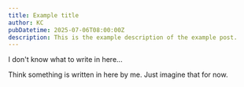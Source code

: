 ```yaml
---
title: Example title
author: KC
pubDatetime: 2025-07-06T08:00:00Z
description: This is the example description of the example post.
---
```


I don't know what to write in here...

Think something is written in here by me. Just imagine that for now.
